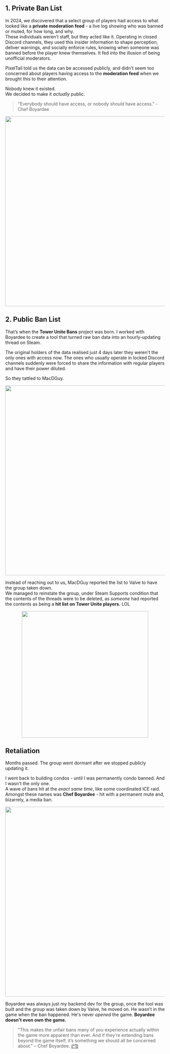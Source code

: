 ## 1. Private Ban List
In 2024, we discovered that a select group of players had access to what looked like a **private moderation feed** - a live log showing who was banned or muted, for how long, and why.  
These individuals weren’t staff, but they acted like it. Operating in closed Discord channels, they used this insider information to shape perception, deliver warnings, and socially enforce rules, knowing when someone was banned before the player knew themselves. It fed into the illusion of being unofficial moderators.

PixelTail told us the data can be accessed publicly, and didn't seem too concerned about players having access to the **moderation feed** when we brought this to their attention.

Nobody knew it existed. <br> We decided to make it _actually_ public. 

>"Everybody should have access, or nobody should have access." -Chef Boyardee
>
<div style="text-align:center;">
  <a href="[https://i.imgur.com/Ibc6FU1.png](https://i.imgur.com/Ibc6FU1.png)" target="_blank" rel="noopener noreferrer">
    <img src="https://i.imgur.com/Ibc6FU1.png" width="600" />
  </a>
</div>



## 2. Public Ban List
That’s when the **Tower Unite Bans** project was born.
I worked with Boyardee to create a tool that turned raw ban data into an hourly-updating thread on Steam. 

The original holders of the data realised just 4 days later they weren't the only ones with access now. The ones who usually operate in locked Discord channels suddenly were forced to share the information with regular players and have their power diluted.

So they tattled to MacDGuy.

<div style="text-align:center;"> <a href="https://i.imgur.com/Mw3dbjb.png" target="_blank" rel="noopener noreferrer"> <img src="https://i.imgur.com/Mw3dbjb.png" width="600" /> </a> </div>

Instead of reaching out to us, MacDGuy reported the list to Valve to have the group taken down. <br> We managed to reinstate the group, under Steam Supports condition that the contents of the threads were to be deleted, as *someone* had reported the contents as being a **hit list on Tower Unite players.** LOL 

<div style="text-align:center;">
  <a href="[https://i.imgur.com/NIGDkKS.png](https://i.imgur.com/NIGDkKS.png)" target="_blank" rel="noopener noreferrer">
    <img src="https://i.imgur.com/NIGDkKS.png" width="400" />
  </a>
</div>

## Retaliation
Months passed. The group went dormant after we stopped publicly updating it.

I went back to building condos - until I was permanently condo banned. And I wasn't the only one. <br> A wave of bans hit at the *exact same time*, like some coordinated ICE raid. Amongst these names was **Chef Boyardee** - hit with a permanent mute and, bizarrely, a media ban.


<div style="text-align:center;">
  <a href="[https://i.imgur.com/b0XeEiu.png](https://i.imgur.com/b0XeEiu.png)" target="_blank" rel="noopener noreferrer">
    <img src="https://i.imgur.com/OIkg5hX.jpeg" width="600" />
  </a>
</div>


Boyardee was always just my backend dev for the group, once the tool was built and the group was taken down by Valve, he moved on. 
He wasn’t in the game when the ban happened. He's never *opened* the game. **Boyardee doesn't even **own** the game.**

> "This makes the unfair bans many of you experience actually within the game more apparent than ever. And if they’re extending bans beyond the game itself, it’s something we should all be concerned about." – Chef Boyardee. [(^1)](https://steamcommunity.com/groups/towerunitebans)

